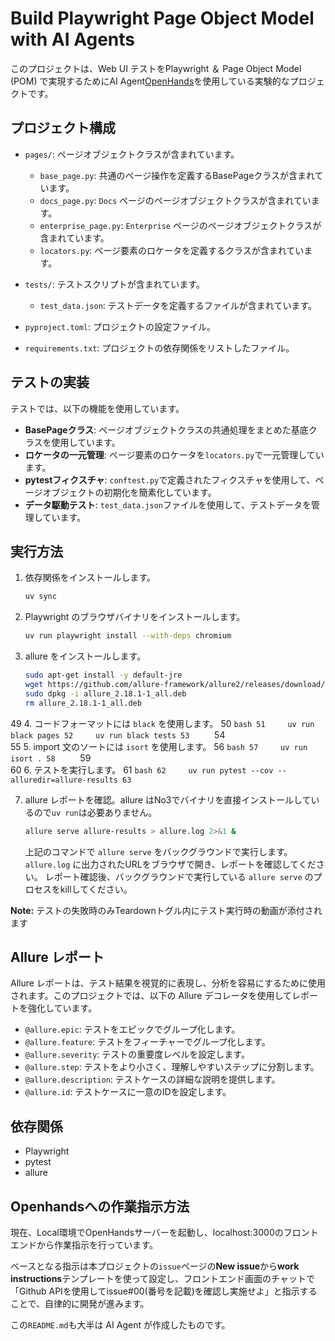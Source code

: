 # Build Playwright Page Object Model with AI Agents

このプロジェクトは、Web UI テストをPlaywright ＆ Page Object Model (POM) で実現するためにAI Agent[OpenHands](https://github.com/All-Hands-AI/OpenHands)を使用している実験的なプロジェクトです。

## プロジェクト構成

- `pages/`: ページオブジェクトクラスが含まれています。
  - `base_page.py`: 共通のページ操作を定義するBasePageクラスが含まれています。
  - `docs_page.py`: `Docs` ページのページオブジェクトクラスが含まれています。
  - `enterprise_page.py`: `Enterprise` ページのページオブジェクトクラスが含まれています。
  - `locators.py`: ページ要素のロケータを定義するクラスが含まれています。

- `tests/`: テストスクリプトが含まれています。
  - `test_data.json`: テストデータを定義するファイルが含まれています。

- `pyproject.toml`: プロジェクトの設定ファイル。

- `requirements.txt`: プロジェクトの依存関係をリストしたファイル。

## テストの実装

テストでは、以下の機能を使用しています。

- **BasePageクラス**: ページオブジェクトクラスの共通処理をまとめた基底クラスを使用しています。
- **ロケータの一元管理**: ページ要素のロケータを`locators.py`で一元管理しています。
- **pytestフィクスチャ**: `conftest.py`で定義されたフィクスチャを使用して、ページオブジェクトの初期化を簡素化しています。
- **データ駆動テスト**: `test_data.json`ファイルを使用して、テストデータを管理しています。

## 実行方法

1. 依存関係をインストールします。
   ```bash
   uv sync
   ```

2. Playwright のブラウザバイナリをインストールします。
   ```bash
   uv run playwright install --with-deps chromium
   ```

3. allure をインストールします。
   ```bash
   sudo apt-get install -y default-jre
   wget https://github.com/allure-framework/allure2/releases/download/2.18.1/allure_2.18.1-1_all.deb
   sudo dpkg -i allure_2.18.1-1_all.deb
   rm allure_2.18.1-1_all.deb
   ```

49      4. コードフォーマットには `black` を使用します。
    50     ```bash
    51     uv run black pages
    52     uv run black tests
    53     ```
    54  
    55  5. import 文のソートには `isort` を使用します。
    56     ```bash
    57     uv run isort .
    58     ```
    59  
    60  6. テストを実行します。
    61     ```bash
    62     uv run pytest --cov --alluredir=allure-results
    63     ```

7. allure レポートを確認。allure はNo3でバイナリを直接インストールしているので`uv run`は必要ありません。
   ```bash
   allure serve allure-results > allure.log 2>&1 &
   ```
   上記のコマンドで `allure serve` をバックグラウンドで実行します。
   `allure.log` に出力されたURLをブラウザで開き、レポートを確認してください。
   レポート確認後、バックグラウンドで実行している `allure serve` のプロセスをkillしてください。

**Note:** テストの失敗時のみTeardownトグル内にテスト実行時の動画が添付されます

## Allure レポート
Allure レポートは、テスト結果を視覚的に表現し、分析を容易にするために使用されます。このプロジェクトでは、以下の Allure デコレータを使用してレポートを強化しています。

- `@allure.epic`: テストをエピックでグループ化します。
- `@allure.feature`: テストをフィーチャーでグループ化します。
- `@allure.severity`: テストの重要度レベルを設定します。
- `@allure.step`: テストをより小さく、理解しやすいステップに分割します。
- `@allure.description`: テストケースの詳細な説明を提供します。
- `@allure.id`: テストケースに一意のIDを設定します。

## 依存関係

- Playwright
- pytest
- allure

## Openhandsへの作業指示方法
現在、Local環境でOpenHandsサーバーを起動し、localhost:3000のフロントエンドから作業指示を行っています。

ベースとなる指示は本プロジェクトの`issue`ページの**New issue**から**work instructions**テンプレートを使って設定し、フロントエンド画面のチャットで「Github APIを使用してissue#00(番号を記載)を確認し実施せよ」と指示することで、自律的に開発が進みます。

この`README.md`も大半は AI Agent が作成したものです。